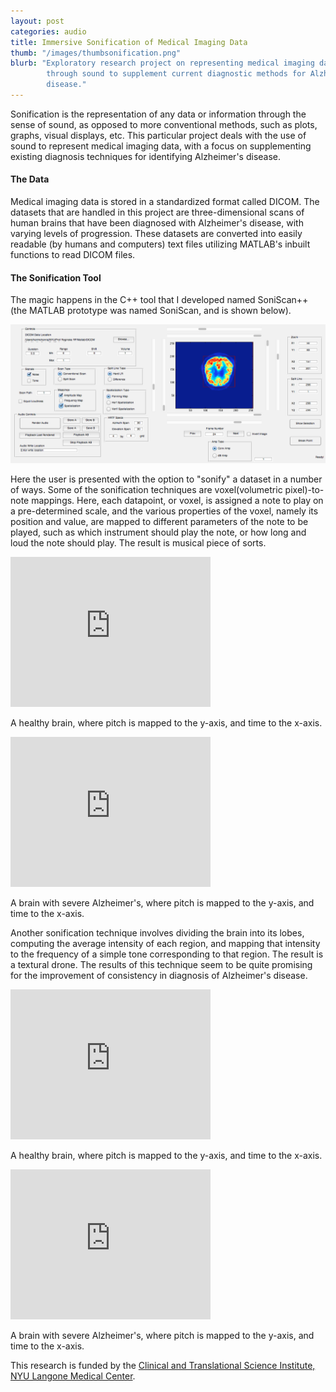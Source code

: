 ```yaml
---
layout: post
categories: audio
title: Immersive Sonification of Medical Imaging Data
thumb: "/images/thumbsonification.png"
blurb: "Exploratory research project on representing medical imaging data
        through sound to supplement current diagnostic methods for Alzheimer's
        disease."
---
```


Sonification is the representation of any data or information through the sense
of sound, as opposed to more conventional methods, such as plots, graphs, visual
displays, etc. This particular project deals with the use of sound to represent
medical imaging data, with a focus on supplementing existing diagnosis
techniques for identifying Alzheimer's disease.


#### The Data

Medical imaging data is stored in a standardized format called DICOM. The
datasets that are handled in this project are three-dimensional scans of human
brains that have been diagnosed with Alzheimer's disease, with varying levels of
progression. These datasets are converted into easily readable (by humans and
computers) text files utilizing MATLAB's inbuilt functions to read DICOM files.


#### The Sonification Tool


The magic happens in the C++ tool that I developed named SoniScan++ (the MATLAB
prototype was named SoniScan, and is shown below).

<a href="/images/sonificationmatlab.png" target="_blank">
  <img class="large boxsize" src="/images/sonificationmatlab.png" />
</a>

Here the user is presented with the option to "sonify" a dataset in a number of
ways. Some of the sonification techniques are voxel(volumetric pixel)-to-note
mappings. Here, each datapoint, or voxel, is assigned a note to play on a
pre-determined scale, and the various properties of the voxel, namely its
position and value, are mapped to different parameters of the note to be played,
such as which instrument should play the note, or how long and loud the note
should play. The result is musical piece of sorts.

<div class="videowrapper">
  <iframe width="320" height="240" src="http://www.youtube.com/embed/SPxJu1Vqx0E?controls=0&showinfo=0&rel=0" frameborder="0" allowfullscreen></iframe>
  <p class="caption">
    A healthy brain, where pitch is mapped to the y-axis, and time to the x-axis.
  </p>
</div>

<div class="videowrapper">
  <iframe width="320" height="240" src="http://www.youtube.com/embed/aB-JXwb3Ido?controls=0&showinfo=0&rel=0" frameborder="0" allowfullscreen></iframe>
  <p class="caption">
    A brain with severe Alzheimer's, where pitch is mapped to the y-axis, and time to the x-axis.
  </p>
</div>

Another sonification technique involves dividing the brain into its lobes,
computing the average intensity of each region, and mapping that intensity to
the frequency of a simple tone corresponding to that region. The result is a
textural drone. The results of this technique seem to be quite promising for the
improvement of consistency in diagnosis of Alzheimer's disease.

<div class="videowrapper">
  <iframe class="boxsize" width="320" height="240" src="http://www.youtube.com/embed/vUmi-EeX-EE?controls=0&showinfo=0&rel=0" frameborder="0" allowfullscreen></iframe>
  <p class="caption">
    A healthy brain, where pitch is mapped to the y-axis, and time to the x-axis.
  </p>
</div>

<div class="videowrapper">
  <iframe width="320" height="240" src="http://www.youtube.com/embed/9udVvM_2EY8?controls=0&showinfo=0&rel=0" frameborder="0" allowfullscreen></iframe>
  <p class="caption">
    A brain with severe Alzheimer's, where pitch is mapped to the y-axis, and time to the x-axis.
  </p>
</div>

This research is funded by the [Clinical and Translational Science Institute,
NYU Langone Medical Center](http://ctsi.med.nyu.edu/).

